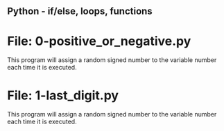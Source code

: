 ## Python - if/else, loops, functions

# File: 0-positive_or_negative.py
This program will assign a random signed number to the variable number each time it is executed.

# File: 1-last_digit.py
This program will assign a random signed number to the variable number each time it is executed.
